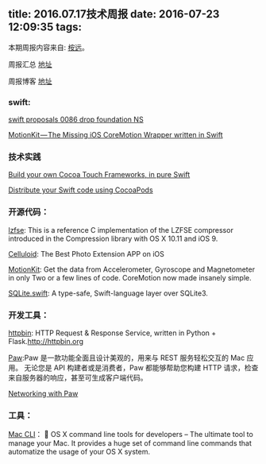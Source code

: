 title: 2016.07.17技术周报
date: 2016-07-23 12:09:35
tags:
---

本期周报内容来自: [桉远](https://github.com/AnYuan)。

周报汇总 [地址](https://github.com/BaiduHiDeviOS/iOS-Tech-Weekly)

周报博客 [地址](http://baiduhidevios.github.io/)

### swift:

[swift proposals 0086 drop foundation NS](https://github.com/apple/swift-evolution/blob/master/proposals/0086-drop-foundation-ns.md)

[MotionKit — The Missing iOS CoreMotion Wrapper written in Swift](https://medium.com/ios-os-x-development/motionkit-the-missing-ios-coremotion-wrapper-written-in-swift-99fcb83355d0#.i1cn1p9r1)


### 技术实践

[Build your own Cocoa Touch Frameworks, in pure Swift](https://medium.com/@PyBaig/build-your-own-cocoa-touch-frameworks-in-swift-d4ea3d1f9ca3#.6a4f1p89b)

[Distribute your Swift code using CocoaPods](https://medium.com/@PyBaig/distribute-your-swift-code-libraries-and-frameworks-using-cocoapods-b41c62cd7c94#.z941fsoej)

### 开源代码：

[lzfse](https://github.com/lzfse/lzfse): This is a reference C implementation of the LZFSE compressor introduced in the Compression library with OS X 10.11 and iOS 9.

[Celluloid](https://github.com/100mango/Celluloid): The Best Photo Extension APP on iOS

[MotionKit](https://github.com/MHaroonBaig/MotionKit): Get the data from Accelerometer, Gyroscope and Magnetometer in only Two or a few lines of code. CoreMotion now made insanely simple.

[SQLite.swift](https://github.com/stephencelis/SQLite.swift): A type-safe, Swift-language layer over SQLite3.


### 开发工具：

[httpbin](https://github.com/Runscope/httpbin): HTTP Request & Response Service, written in Python + Flask.http://httpbin.org

[Paw](https://luckymarmot.com/zh-hans/paw):Paw 是一款功能全面且设计美观的，用来与 REST 服务轻松交互的 Mac 应用。 无论您是 API 构建者或是消费者，Paw 都能够帮助您构建 HTTP 请求，检查来自服务器的响应，甚至可生成客户端代码。

[Networking with Paw](http://artsy.github.io/blog/2016/04/14/net-working-with-paw/)

### 工具：

[Mac CLI](https://github.com/guarinogabriel/Mac-CLI)：  OS X command line tools for developers – The ultimate tool to manage your Mac. It provides a huge set of command line commands that automatize the usage of your OS X system.

